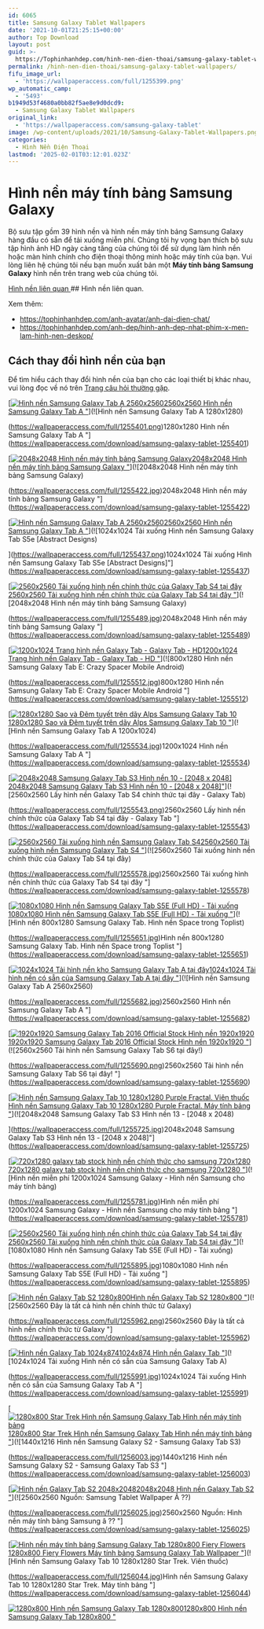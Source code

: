 ```yaml
---
id: 6065
title: Samsung Galaxy Tablet Wallpapers
date: '2021-10-01T21:25:15+00:00'
author: Top Download
layout: post
guid: >-
  https://Tophinhanhdep.com/hinh-nen-dien-thoai/samsung-galaxy-tablet-wallpapers/
permalink: /hinh-nen-dien-thoai/samsung-galaxy-tablet-wallpapers/
fifu_image_url:
  - 'https://wallpaperaccess.com/full/1255399.png'
wp_automatic_camp:
  - '5493'
b1949d53f4680a0bb82f5ae8e9d0dcd9:
  - Samsung Galaxy Tablet Wallpapers
original_link:
  - 'https://wallpaperaccess.com/samsung-galaxy-tablet'
image: /wp-content/uploads/2021/10/Samsung-Galaxy-Tablet-Wallpapers.png
categories:
  - Hình Nền Điện Thoại
lastmod: '2025-02-01T03:12:01.023Z'
---
```

# Hình nền máy tính bảng Samsung Galaxy

Bộ sưu tập gồm 39 hình nền và hình nền máy tính bảng Samsung Galaxy hàng đầu có sẵn để tải xuống miễn phí. Chúng tôi hy vọng bạn thích bộ sưu tập hình ảnh HD ngày càng tăng của chúng tôi để sử dụng làm hình nền hoặc màn hình chính cho điện thoại thông minh hoặc máy tính của bạn. Vui lòng liên hệ chúng tôi nếu bạn muốn xuất bản một **Máy tính bảng Samsung Galaxy** hình nền trên trang web của chúng tôi.

[Hình nền liên quan ](#related) ## Hình nền liên quan.

   
 Xem thêm:

   
- <https://tophinhanhdep.com/anh-avatar/anh-dai-dien-chat/>
- <https://tophinhanhdep.com/anh-dep/hinh-anh-dep-nhat-phim-x-men-lam-hinh-nen-deskop/>

## Cách thay đổi hình nền của bạn

Để tìm hiểu cách thay đổi hình nền của bạn cho các loại thiết bị khác nhau, vui lòng đọc về nó trên [Trang câu hỏi thường gặp](https://tophinhanhdep.com/faq/).

  
[[![Hình nền Samsung Galaxy Tab A 2560x2560](https://wallpaperaccess.com/full/1255399.png)2560x2560 Hình nền Samsung Galaxy Tab A "](https://wallpaperaccess.com/download/samsung-galaxy-tablet-1255399)](![Hình nền Samsung Galaxy Tab A 1280x1280)

(https://wallpaperaccess.com/full/1255401.png)1280x1280 Hình nền Samsung Galaxy Tab A "](https://wallpaperaccess.com/download/samsung-galaxy-tablet-1255401)

[[![2048x2048 Hình nền máy tính bảng Samsung Galaxy](https://wallpaperaccess.com/full/1255403.jpg)2048x2048 Hình nền máy tính bảng Samsung Galaxy "](https://wallpaperaccess.com/download/samsung-galaxy-tablet-1255403)](![2048x2048 Hình nền máy tính bảng Samsung Galaxy)

(https://wallpaperaccess.com/full/1255422.jpg)2048x2048 Hình nền máy tính bảng Samsung Galaxy "](https://wallpaperaccess.com/download/samsung-galaxy-tablet-1255422)

[[![Hình nền Samsung Galaxy Tab A 2560x2560](https://wallpaperaccess.com/full/1255436.png)2560x2560 Hình nền Samsung Galaxy Tab A "](https://wallpaperaccess.com/download/samsung-galaxy-tablet-1255436)](![1024x1024 Tải xuống Hình nền Samsung Galaxy Tab S5e [Abstract Designs)

](https://wallpaperaccess.com/full/1255437.png)1024x1024 Tải xuống Hình nền Samsung Galaxy Tab S5e \[Abstract Designs\]"](https://wallpaperaccess.com/download/samsung-galaxy-tablet-1255437)

[[![2560x2560 Tải xuống hình nền chính thức của Galaxy Tab S4 tại đây](https://wallpaperaccess.com/full/1255445.jpg)2560x2560 Tải xuống hình nền chính thức của Galaxy Tab S4 tại đây "](https://wallpaperaccess.com/download/samsung-galaxy-tablet-1255445)](![2048x2048 Hình nền máy tính bảng Samsung Galaxy)

(https://wallpaperaccess.com/full/1255489.jpg)2048x2048 Hình nền máy tính bảng Samsung Galaxy "](https://wallpaperaccess.com/download/samsung-galaxy-tablet-1255489)

[[![1200x1024 Trang hình nền Galaxy Tab - Galaxy Tab - HD](https://wallpaperaccess.com/full/1255503.jpg)1200x1024 Trang hình nền Galaxy Tab - Galaxy Tab - HD "](https://wallpaperaccess.com/download/samsung-galaxy-tablet-1255503)](![800x1280 Hình nền Samsung Galaxy Tab E: Crazy Spacer Mobile Android)

(https://wallpaperaccess.com/full/1255512.jpg)800x1280 Hình nền Samsung Galaxy Tab E: Crazy Spacer Mobile Android "](https://wallpaperaccess.com/download/samsung-galaxy-tablet-1255512)

[[![1280x1280 Sao và Đêm tuyết trên dãy Alps Samsung Galaxy Tab 10](https://wallpaperaccess.com/full/1255515.jpg)1280x1280 Sao và Đêm tuyết trên dãy Alps Samsung Galaxy Tab 10 "](https://wallpaperaccess.com/download/samsung-galaxy-tablet-1255515)](![Hình nền Samsung Galaxy Tab A 1200x1024)

(https://wallpaperaccess.com/full/1255534.jpg)1200x1024 Hình nền Samsung Galaxy Tab A "](https://wallpaperaccess.com/download/samsung-galaxy-tablet-1255534)

[[![2048x2048 Samsung Galaxy Tab S3 Hình nền 10 - [2048 x 2048]](https://wallpaperaccess.com/full/1255537.jpg)2048x2048 Samsung Galaxy Tab S3 Hình nền 10 - \[2048 x 2048\]"](https://wallpaperaccess.com/download/samsung-galaxy-tablet-1255537)](![2560x2560 Lấy hình nền Galaxy Tab S4 chính thức tại đây - Galaxy Tab)

(https://wallpaperaccess.com/full/1255543.png)2560x2560 Lấy hình nền chính thức của Galaxy Tab S4 tại đây - Galaxy Tab "](https://wallpaperaccess.com/download/samsung-galaxy-tablet-1255543)

[[![2560x2560 Tải xuống hình nền Samsung Galaxy Tab S4](https://wallpaperaccess.com/full/1116082.png)2560x2560 Tải xuống hình nền Samsung Galaxy Tab S4 "](https://wallpaperaccess.com/download/samsung-galaxy-tablet-1116082)](![2560x2560 Tải xuống hình nền chính thức của Galaxy Tab S4 tại đây)

(https://wallpaperaccess.com/full/1255578.jpg)2560x2560 Tải xuống hình nền chính thức của Galaxy Tab S4 tại đây "](https://wallpaperaccess.com/download/samsung-galaxy-tablet-1255578)

[[![1080x1080 Hình nền Samsung Galaxy Tab S5E (Full HD) - Tải xuống](https://wallpaperaccess.com/full/1255649.jpg)1080x1080 Hình nền Samsung Galaxy Tab S5E (Full HD) - Tải xuống "](https://wallpaperaccess.com/download/samsung-galaxy-tablet-1255649)](![Hình nền 800x1280 Samsung Galaxy Tab.  Hình nền Space trong Toplist)

(https://wallpaperaccess.com/full/1255651.jpg)Hình nền 800x1280 Samsung Galaxy Tab. Hình nền Space trong Toplist "](https://wallpaperaccess.com/download/samsung-galaxy-tablet-1255651)

[[![1024x1024 Tải hình nền kho Samsung Galaxy Tab A tại đây](https://wallpaperaccess.com/full/1255659.png)1024x1024 Tải hình nền có sẵn của Samsung Galaxy Tab A tại đây "](https://wallpaperaccess.com/download/samsung-galaxy-tablet-1255659)](![Hình nền Samsung Galaxy Tab A 2560x2560)

(https://wallpaperaccess.com/full/1255682.jpg)2560x2560 Hình nền Samsung Galaxy Tab A "](https://wallpaperaccess.com/download/samsung-galaxy-tablet-1255682)

[[![1920x1920 Samsung Galaxy Tab 2016 Official Stock Hình nền 1920x1920](https://wallpaperaccess.com/full/1255684.jpg)1920x1920 Samsung Galaxy Tab 2016 Official Stock Hình nền 1920x1920 "](https://wallpaperaccess.com/download/samsung-galaxy-tablet-1255684)](![2560x2560 Tải hình nền Samsung Galaxy Tab S6 tại đây!)

(https://wallpaperaccess.com/full/1255690.png)2560x2560 Tải hình nền Samsung Galaxy Tab S6 tại đây! "](https://wallpaperaccess.com/download/samsung-galaxy-tablet-1255690)

[[![Hình nền Samsung Galaxy Tab 10 1280x1280 Purple Fractal.  Viên thuốc](https://wallpaperaccess.com/full/1255696.jpg)Hình nền Samsung Galaxy Tab 10 1280x1280 Purple Fractal. Máy tính bảng "](https://wallpaperaccess.com/download/samsung-galaxy-tablet-1255696)](![2048x2048 Samsung Galaxy Tab S3 Hình nền 13 - [2048 x 2048)

](https://wallpaperaccess.com/full/1255725.jpg)2048x2048 Samsung Galaxy Tab S3 Hình nền 13 - \[2048 x 2048\]"](https://wallpaperaccess.com/download/samsung-galaxy-tablet-1255725)

[[![720x1280 galaxy tab stock hình nền chính thức cho samsung 720x1280](https://wallpaperaccess.com/full/790994.jpg)720x1280 galaxy tab stock hình nền chính thức cho samsung 720x1280 "](https://wallpaperaccess.com/download/samsung-galaxy-tablet-790994)](![Hình nền miễn phí 1200x1024 Samsung Galaxy - Hình nền Samsung cho máy tính bảng)

(https://wallpaperaccess.com/full/1255781.jpg)Hình nền miễn phí 1200x1024 Samsung Galaxy - Hình nền Samsung cho máy tính bảng "](https://wallpaperaccess.com/download/samsung-galaxy-tablet-1255781)

[[![2560x2560 Tải xuống hình nền chính thức của Galaxy Tab S4 tại đây](https://wallpaperaccess.com/full/1255825.jpg)2560x2560 Tải xuống hình nền chính thức của Galaxy Tab S4 tại đây "](https://wallpaperaccess.com/download/samsung-galaxy-tablet-1255825)](![1080x1080 Hình nền Samsung Galaxy Tab S5E (Full HD) - Tải xuống)

(https://wallpaperaccess.com/full/1255895.jpg)1080x1080 Hình nền Samsung Galaxy Tab S5E (Full HD) - Tải xuống "](https://wallpaperaccess.com/download/samsung-galaxy-tablet-1255895)

[[![Hình nền Galaxy Tab S2 1280x800](https://wallpaperaccess.com/full/1255900.jpg)Hình nền Galaxy Tab S2 1280x800 "](https://wallpaperaccess.com/download/samsung-galaxy-tablet-1255900)](![2560x2560 Đây là tất cả hình nền chính thức từ Galaxy)

(https://wallpaperaccess.com/full/1255962.png)2560x2560 Đây là tất cả hình nền chính thức từ Galaxy "](https://wallpaperaccess.com/download/samsung-galaxy-tablet-1255962)

[[![Hình nền Galaxy Tab 1024x874](https://wallpaperaccess.com/full/1255973.jpg)1024x874 Hình nền Galaxy Tab "](https://wallpaperaccess.com/download/samsung-galaxy-tablet-1255973)](![1024x1024 Tải xuống Hình nền có sẵn của Samsung Galaxy Tab A)

(https://wallpaperaccess.com/full/1255991.jpg)1024x1024 Tải xuống Hình nền có sẵn của Samsung Galaxy Tab A "](https://wallpaperaccess.com/download/samsung-galaxy-tablet-1255991)

[[![1280x800 Star Trek Hình nền Samsung Galaxy Tab Hình nền máy tính bảng](https://wallpaperaccess.com/full/1255996.jpg)1280x800 Star Trek Hình nền Samsung Galaxy Tab Hình nền máy tính bảng "](https://wallpaperaccess.com/download/samsung-galaxy-tablet-1255996)](![1440x1216 Hình nền Samsung Galaxy S2 - Samsung Galaxy Tab S3)

(https://wallpaperaccess.com/full/1256003.jpg)1440x1216 Hình nền Samsung Galaxy S2 - Samsung Galaxy Tab S3 "](https://wallpaperaccess.com/download/samsung-galaxy-tablet-1256003)

[[![Hình nền Galaxy Tab S2 2048x2048](https://wallpaperaccess.com/full/1256007.jpg)2048x2048 Hình nền Galaxy Tab S2 "](https://wallpaperaccess.com/download/samsung-galaxy-tablet-1256007)](![2560x2560 Nguồn: Samsung Tablet Wallpaper Ã ??)

(https://wallpaperaccess.com/full/1256025.jpg)2560x2560 Nguồn: Hình nền máy tính bảng Samsung â ?? "](https://wallpaperaccess.com/download/samsung-galaxy-tablet-1256025)

[[![Hình nền máy tính bảng Samsung Galaxy Tab 1280x800 Fiery Flowers](https://wallpaperaccess.com/full/1256040.jpg)1280x800 Fiery Flowers Máy tính bảng Samsung Galaxy Tab Wallpaper "](https://wallpaperaccess.com/download/samsung-galaxy-tablet-1256040)](![Hình nền Samsung Galaxy Tab 10 1280x1280 Star Trek.  Viên thuốc)

(https://wallpaperaccess.com/full/1256044.jpg)Hình nền Samsung Galaxy Tab 10 1280x1280 Star Trek. Máy tính bảng "](https://wallpaperaccess.com/download/samsung-galaxy-tablet-1256044)

[![1280x800 Hình nền Samsung Galaxy Tab 1280x800](https://wallpaperaccess.com/full/1256053.jpg)1280x800 Hình nền Samsung Galaxy Tab 1280x800 "](https://wallpaperaccess.com/download/samsung-galaxy-tablet-1256053)
